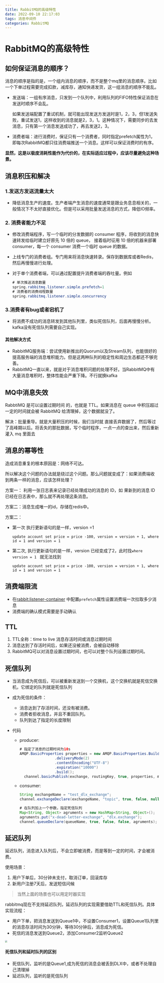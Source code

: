 ```yaml
---
title: RabbitMQ的高级特性
date: 2022-09-10 22:17:03
tags: 消息中间件
categories: RabbitMQ
---
```


# RabbitMQ的高级特性

## **如何保证消息的顺序？**

消息的顺序是指的是，一个组内消息的顺序，而不是整个mq里的消息顺序。比如一个下单过程需要完成扣款，减库存，通知快递发货，这一组消息的顺序不能乱。

- 发送端：一组有序消息，只发到一个队列中，利用队列的FIFO特性保证消息在发送时顺序不会乱。

  如果发送端配置了重试机制，就可能出现发送方发送时是1，2，3，但1发送失败，重试发送1，这样收到的消息就是2，3，1。这种情况下，需要同步的去发消息，只有第一个消息发送成功了，再去发送2，3。

- 消费者端：进行消费时，保证只有一个消费者，同时指定prefetch属性为1，即每次RabbitMQ都只往消费端推送一个消息。这样可以保证消费时的有序。

**显然，这是以极度消耗性能作为代价的，在实际适应过程中，应该尽量避免这种场景。**



## 消息积压和解决

### 1.发送方发送流量太大

- 降低消息生产的速度。生产者端产生消息的速度通常是跟业务息息相关的，一般情况下不太好直接优化。但是可以采用批量发送消息的方式，降低IO频率。

### 2. 消费者能力不足

- 修改消费端程序，写一个临时的分发数据的 consumer 程序，将收到的消息快速转发给临时建立好原先 10 倍的 queue， 接着临时征用 10 倍的机器来部署 consumer，每一个 consumer 消费一个临时 queue 的数据。

- 上线专门的消费者组。专门用来将消息快速转录。保存到数据库或者Redis，然后再慢慢进行处理。

- 对于单个消费者端，可以通过配置提升消费者端的吞吐量。例如

  ```java
  # 单次推送消息数量
  spring.rabbitmq.listener.simple.prefetch=1
  # 消费者的消费线程数量
  spring.rabbitmq.listener.simple.concurrency
  ```

### 3.消费者有bug或者宕机了

- 将消费不成功的消息转发到其他队列里，类似死信队列，后面再慢慢分析。kafka没有死信队列需要自己实现。

#### 其他解决方式

- RabbitMQ服务端：尝试使用新推出的Quorum以及Stream队列，也能很好的提高服务端的消息堆积能力。但是这两种队列的稳定性和周边生态都还不够完善。
- RabbitMQ一直以来，就是对于消息堆积问题的处理不好。当RabbitMQ中有大量消息堆积时，整体性能会严重下降。不行就换kafka



## MQ中消息失效

RabbtiMQ 是可以设置过期时间 的，也就是 TTL。如果消息在 queue 中积压超过一定的时间就会被 RabbitMQ 给清理掉，这个数据就没了。

解决：批量重导。就是大量积压的时候，我们当时就 直接丢弃数据了，然后等过了高峰期以后。将丢失的那批数据，写个临时程序，一点一点的查出来，然后重新灌入 mq 里面去

## 消息的幂等性

造成消息重复的根本原因是：网络不可达。 

所以解决这个问题的办法就是绕过这个问题。那么问题就变成了：如果消费端收 到两条一样的消息，应该怎样处理？ 

方案一： 利用一张日志表来记录已经处理成功的消息的 ID，如 果新到的消息 ID 已经在日志表中，那么就不再处理这条消息。 

方案二：消息生成唯一的id，存储在redis中。

方案二：

* 第一次 执行更新语句的是一样，version =1 

  ```
  update account set price = price -100, version = version + 1, where id = 1 and version = 1
  ```

- 第二次, 执行更新语句的是一样，version 已经变成了2，此时找`where version = 1 ` 就无法找到

  ```
  update account set price = price -100, version = version + 1, where id = 1 and version = 1
  ```



##  消费端限流

* 在<rabbit:listener-container> 中配置`prefetch`属性设置消费端一次拉取多少消息
* 消费端的确认模式需要是手动确认



## TTL

1. TTL全称：time to live 消息存活时间或消息过期时间
2. 消息达到了存活时间后，如果还没被消费，会被自动移除
3. RabbitMQ可以对消息设置过期时间，也可以对整个队列设置过期时间。



## 死信队列

* 当消息成为死信后，可以被重新发送到一个交换机，这个交换机就是死信交换机，它绑定的队列就是死信队列

* 成为死信的条件：

  * 消息达到了存活时间，还没有被消费。
  * 消费者拒收消息，并且不重回队列。  
  * 队列到达了指定的长度限制

* 代码

  - producer:

    ```java
    # 指定了消息的过期时间为10s 
    AMQP.BasicProperties properties = new AMQP.BasicProperties.Builder()
                    .deliveryMode(2)
                    .contentEncoding("UTF-8")
                    .expiration("10000")
                    .build();
      channel.basicPublish(exchange, routingKey, true, properties, msg.getBytes());
    ```

  - consumer:

    ```java
    String exchangeName = "test_dlx_exchange";
    channel.exchangeDeclare(exchangeName, "topic", true, false, null);
    
    # 在队列加上一个参数，指定死信队列
    Map<String, Object> agruments = new HashMap<String, Object>();
    agruments.put("x-dead-letter-exchange", "dlx.exchange");
    channel.queueDeclare(queueName, true, false, false, agruments);
    ```



## 延迟队列 

延迟队列，消息进入队列后，不会立即被消费，而是等到一定的时间，才会被消费。

使用场景：

1. 用户下单后，30分钟未支付，取消订单，回滚库存
2. 新用户注册7天后，发送短信问候

> 当然上面的场景也可以用定时器实现

rabbitmq现在不支持延迟队列，延迟队列的实现需要借助TTL和死信队列。具体实现流程：

* 用户下单，把消息发送到Queue1中，不设置Consumer1，设置Queue1队列里的消息存活时间为30分钟，等待30分钟后，消息成为死信。
* 死信的消息发送到Queue2，添加Consumer2监听Queue2

<img src="https://tva1.sinaimg.cn/large/008i3skNly1gwld73gtjaj31ga0o440f.jpg" style="zoom:43%;" />



#### 死信队列和延时队列的区别

* 死信队列，监听的是Queue1,成为死信的消息会被丢到DLX中，或者不处理自己清理掉
* 延迟队列，监听的是死信队列

